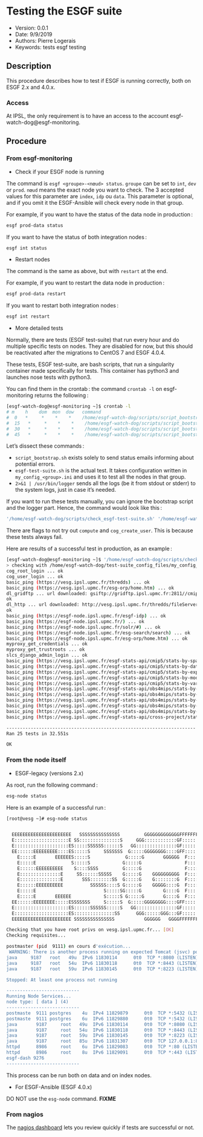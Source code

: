 Testing the ESGF suite
=============

* Version: 0.0.1
* Date: 9/9/2019
* Authors: Pierre Logerais
* Keywords: tests esgf testing

## Description

This procedure describes how to test if ESGF is running correctly, both on ESGF 2.x and 4.0.x. 

### Access

At IPSL, the only requirement is to have an access to the account esgf-watch-dog@esgf-monitoring.

## Procedure

### From esgf-monitoring

* Check if your ESGF node is running

The command is `esgf <groupe>-<nœud> status`.
`groupe` can be set to `int`, `dev` or `prod`. 
`nœud` means the exact node you want to check. The 3 accepted values for this parameter are `index`, `idp` ou `data`. This parameter is optional, and if you omit it the ESGF-Ansible will check every node in that group.

For example, if you want to have the status of the data node in production :

```bash
esgf prod-data status
```

If you want to have the status of both integration nodes :

```bash
esgf int status
```

* Restart nodes

The command is the same as above, but with `restart` at the end.

For example, if you want to restart the data node in production :

```bash
esgf prod-data restart
```

If you want to restart both integration nodes :

```bash
esgf int restart
```

* More detailed tests

Normally, there are tests (ESGF test-suite) that run every hour and do multiple specific tests on nodes. They are disabled for now, but this should be reactivated after the migrations to CentOS 7 and ESGF 4.0.4.

These tests, ESGF test-suite, are bash scripts, that run a singularity container made specifically for tests. This container has python3 and launches nose tests with python3.

You can find them in the crontab : the command `crontab -l` on esgf-monitoring returns the following :

```bash
[esgf-watch-dog@esgf-monitoring ~]$ crontab -l
# m    h    dom  mon  dow   command
#  0   *     *    *    *    /home/esgf-watch-dog/scripts/script_bootstrap.sh '[ESGF-TEST-SUITE] prod'   'sgardoll@ipsl.fr,glipsl@ipsl.fr,sdipsl@ipsl.jussieu.fr,plogerais@ipsl.fr' '/home/esgf-watch-dog/scripts/check_esgf-test-suite.sh' '/home/esgf-watch-dog/test-suite_config_files/my_config_prod.ini -a !compute,!cog_create_user' 2>&1 | /usr/bin/logger -t '[ESGF-TEST-SUITE] prod'
#  15   *     *    *    *    /home/esgf-watch-dog/scripts/script_bootstrap.sh '[ESGF-TEST-SUITE] int'    'sgardoll@ipsl.fr,glipsl@ipsl.fr,sdipsl@ipsl.jussieu.fr,plogerais@ipsl.fr' '/home/esgf-watch-dog/scripts/check_esgf-test-suite.sh' '/home/esgf-watch-dog/test-suite_config_files/my_config_int.ini' 2>&1 | /usr/bin/logger -t '[ESGF-TEST-SUITE] int'
#  30   *     *    *    *    /home/esgf-watch-dog/scripts/script_bootstrap.sh '[ESGF-TEST-SUITE] dev'    'sgardoll@ipsl.fr,glipsl@ipsl.fr,sdipsl@ipsl.jussieu.fr,plogerais@ipsl.fr' '/home/esgf-watch-dog/scripts/check_esgf-test-suite.sh' '/home/esgf-watch-dog/test-suite_config_files/my_config_dev.ini' 2>&1 | /usr/bin/logger -t '[ESGF-TEST-SUITE] dev'
#  45   *     *    *    *    /home/esgf-watch-dog/scripts/script_bootstrap.sh '[ESGF-TEST-SUITE] vesgx'  'sgardoll@ipsl.fr,glipsl@ipsl.fr,sdipsl@ipsl.jussieu.fr,plogerais@ipsl.fr' '/home/esgf-watch-dog/scripts/check_esgf-test-suite.sh' '/home/esgf-watch-dog/test-suite_config_files/my_config_vesgx.ini -a data,!dl_gridftp' 2>&1 | /usr/bin/logger -t '[ESGF-TEST-SUITE] vesgx'
```

Let’s dissect these commands :

- `script_bootstrap.sh` exists solely to send status emails informing about potential errors.
- `esgf-test-suite.sh` is the actual test. It takes configuration written in `my_config_<group>.ini` and uses it to test all the nodes in that group.
- `2>&1 | /usr/bin/logger` sends all the logs (be it from stdout or stderr) to the system logs, just in case it’s needed.

If you want to run these tests manually, you can ignore the bootstrap script and the logger part. Hence, the command would look like this :

```bash
'/home/esgf-watch-dog/scripts/check_esgf-test-suite.sh' '/home/esgf-watch-dog/test-suite_config_files/my_config_prod.ini -a !compute,!cog_create_user' 
```

There are flags to not try out `compute` and `cog_create_user`. This is because these tests always fail.

Here are results of a successful test in production, as an example :

```bash
[esgf-watch-dog@esgf-monitoring ~]$ '/home/esgf-watch-dog/scripts/check_esgf-test-suite.sh' '/home/esgf-watch-dog/test-suite_config_files/my_config_prod.ini -a !compute,!cog_create_user'
> checking with /home/esgf-watch-dog/test-suite_config_files/my_config_prod.ini -a !compute,!cog_create_user
cog_root_login ... ok
cog_user_login ... ok
basic_ping (https://vesg.ipsl.upmc.fr/thredds) ... ok
basic_ping (https://vesg.ipsl.upmc.fr/esg-orp/home.htm) ... ok
dl_gridftp ... url downloaded: gsiftp://gridftp.ipsl.upmc.fr:2811//cmip6/DCPP/IPSL/IPSL-CM6A-LR/dcppC-pac-pacemaker/s1920-r10i1p1f1/Emon/sconcdust/gr/v20190110/sconcdust_Emon_IPSL-CM6A-LR_dcppC-pac-pacemaker_s1920-r10i1p1f1_gr_192001-201412.nc
ok
dl_http ... url downloaded: http://vesg.ipsl.upmc.fr/thredds/fileServer/cmip6/DCPP/IPSL/IPSL-CM6A-LR/dcppC-pac-pacemaker/s1920-r10i1p1f1/Emon/sconcdust/gr/v20190110/sconcdust_Emon_IPSL-CM6A-LR_dcppC-pac-pacemaker_s1920-r10i1p1f1_gr_192001-201412.nc
ok
basic_ping (https://esgf-node.ipsl.upmc.fr/esgf-idp) ... ok
basic_ping (https://esgf-node.ipsl.upmc.fr/) ... ok
basic_ping (https://esgf-node.ipsl.upmc.fr/solr/#) ... ok
basic_ping (https://esgf-node.ipsl.upmc.fr/esg-search/search) ... ok
basic_ping (https://esgf-node.ipsl.upmc.fr/esg-orp/home.htm) ... ok
myproxy_get_credentials ... ok
myproxy_get_trustroots ... ok
slcs_django_admin_login ... ok
basic_ping (https://vesg.ipsl.upmc.fr/esgf-stats-api/cmip5/stats-by-space/xml) ... ok
basic_ping (https://vesg.ipsl.upmc.fr/esgf-stats-api/cmip5/stats-by-dataset/xml) ... ok
basic_ping (https://vesg.ipsl.upmc.fr/esgf-stats-api/cmip5/stats-by-experiment/xml) ... ok
basic_ping (https://vesg.ipsl.upmc.fr/esgf-stats-api/cmip5/stats-by-model/xml) ... ok
basic_ping (https://vesg.ipsl.upmc.fr/esgf-stats-api/cmip5/stats-by-variable/xml) ... ok
basic_ping (https://vesg.ipsl.upmc.fr/esgf-stats-api/obs4mips/stats-by-space/xml) ... ok
basic_ping (https://vesg.ipsl.upmc.fr/esgf-stats-api/obs4mips/stats-by-dataset/xml) ... ok
basic_ping (https://vesg.ipsl.upmc.fr/esgf-stats-api/obs4mips/stats-by-realm/xml) ... ok
basic_ping (https://vesg.ipsl.upmc.fr/esgf-stats-api/obs4mips/stats-by-source/xml) ... ok
basic_ping (https://vesg.ipsl.upmc.fr/esgf-stats-api/obs4mips/stats-by-variable/xml) ... ok
basic_ping (https://vesg.ipsl.upmc.fr/esgf-stats-api/cross-project/stats-by-time/xml) ... ok

----------------------------------------------------------------------
Ran 25 tests in 32.551s

OK
```

### From the node itself

* ESGF-legacy (versions 2.x)

As root, run the following command :

```bash
esg-node status
```

Here is an example of a successful run :

```bash
[root@vesg ~]# esg-node status


  EEEEEEEEEEEEEEEEEEEEEE   SSSSSSSSSSSSSSS         GGGGGGGGGGGGGFFFFFFFFFFFFFFFFFFFFFF
  E::::::::::::::::::::E SS:::::::::::::::S     GGG::::::::::::GF::::::::::::::::::::F
  E::::::::::::::::::::ES:::::SSSSSS::::::S   GG:::::::::::::::GF::::::::::::::::::::F
  EE::::::EEEEEEEEE::::ES:::::S     SSSSSSS  G:::::GGGGGGGG::::GFF::::::FFFFFFFFF::::F
    E:::::E       EEEEEES:::::S             G:::::G       GGGGGG  F:::::F       FFFFFF
    E:::::E             S:::::S            G:::::G                F:::::F
    E::::::EEEEEEEEEE    S::::SSSS         G:::::G                F::::::FFFFFFFFFF
    E:::::::::::::::E     SS::::::SSSSS    G:::::G    GGGGGGGGGG  F:::::::::::::::F
    E:::::::::::::::E       SSS::::::::SS  G:::::G    G::::::::G  F:::::::::::::::F
    E::::::EEEEEEEEEE          SSSSSS::::S G:::::G    GGGGG::::G  F::::::FFFFFFFFFF
    E:::::E                         S:::::SG:::::G        G::::G  F:::::F
    E:::::E       EEEEEE            S:::::S G:::::G       G::::G  F:::::F
  EE::::::EEEEEEEE:::::ESSSSSSS     S:::::S  G:::::GGGGGGGG::::GFF:::::::FF
  E::::::::::::::::::::ES::::::SSSSSS:::::S   GG:::::::::::::::GF::::::::FF
  E::::::::::::::::::::ES:::::::::::::::SS      GGG::::::GGG:::GF::::::::FF
  EEEEEEEEEEEEEEEEEEEEEE SSSSSSSSSSSSSSS           GGGGGG   GGGGFFFFFFFFFFF.llnl.gov

Checking that you have root privs on vesg.ipsl.upmc.fr... [OK]
Checking requisites... 

postmaster (pid  9111) en cours d'exécution...
 WARNING: There is another process running on expected Tomcat (jsvc) ports!!!! [java] ?? 
java     9187   root   49u  IPv6 11830114      0t0  TCP *:8080 (LISTEN)
java     9187   root   54u  IPv6 11830118      0t0  TCP *:8443 (LISTEN)
java     9187   root   59u  IPv6 11830145      0t0  TCP *:8223 (LISTEN)

Stopped: At least one process not running

---------------------------
Running Node Services... 
node type: [ data ] (4) 
---------------------------
postmaste  9111 postgres    4u  IPv4 11829879      0t0  TCP *:5432 (LISTEN)
postmaste  9111 postgres    6u  IPv6 11829880      0t0  TCP *:5432 (LISTEN)
java       9187     root   49u  IPv6 11830114      0t0  TCP *:8080 (LISTEN)
java       9187     root   54u  IPv6 11830118      0t0  TCP *:8443 (LISTEN)
java       9187     root   59u  IPv6 11830145      0t0  TCP *:8223 (LISTEN)
java       9187     root   85u  IPv6 11831307      0t0  TCP 127.0.0.1:8005 (LISTEN)
httpd      8986     root    6u  IPv6 11829083      0t0  TCP *:80 (LISTEN)
httpd      8986     root    8u  IPv6 11829091      0t0  TCP *:443 (LISTEN)
esgf-dash 9276
---------------------------

```

This process can be run both on data and on index nodes.

* For ESGF-Ansible (ESGF 4.0.x)

DO NOT use the `esg-node` command.
**FIXME**

### From nagios

The [nagios dashboard](https://nagios-ng.ipsl.upmc.fr/nagios/) lets you review quickly if tests are successful or not.

